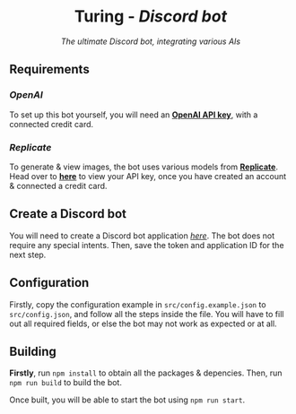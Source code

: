 <h1 align="center"><b>Turing</b> - <i>Discord bot</i></h1>
<p align="center"><i>The ultimate Discord bot, integrating various AIs</i></p>


## Requirements
### *OpenAI*
To set up this bot yourself, you will need an [**OpenAI API key**](https://platform.openai.com/account/api-keys), with a connected credit card.

### *Replicate*
To generate & view images, the bot uses various models from **[Replicate](https://replicate.com)**. Head over to [**here**](https://replicate.com/account) to view your API key, once you have created an account & connected a credit card.

## Create a Discord bot
You will need to create a Discord bot application [*here*](https://discord.com/developers/applications). The bot does not require any special intents.
Then, save the token and application ID for the next step.

## Configuration
Firstly, copy the configuration example in `src/config.example.json` to `src/config.json`, and follow all the steps inside the file.
You will have to fill out all required fields, or else the bot may not work as expected or at all.

## Building
**Firstly**, run `npm install` to obtain all the packages & depencies.
Then, run `npm run build` to build the bot.

Once built, you will be able to start the bot using `npm run start`.